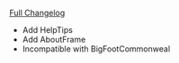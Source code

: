 [Full Changelog](https://github.com/BigFootTeam/BFCraftsman/compare/r1...b136747d6385b33c74f89048686ba738e0f11e40)

- Add HelpTips
- Add AboutFrame
- Incompatible with BigFootCommonweal

